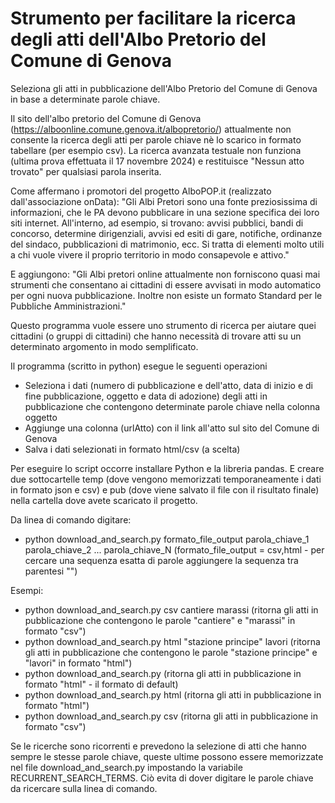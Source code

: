 # Strumento per facilitare la ricerca degli atti dell'Albo Pretorio del Comune di Genova

Seleziona gli atti in pubblicazione dell'Albo Pretorio del Comune di Genova in base a determinate parole chiave.

Il sito dell'albo pretorio del Comune di Genova (https://alboonline.comune.genova.it/albopretorio/) attualmente non consente la ricerca degli atti per parole chiave nè lo scarico in formato tabellare (per esempio csv). La ricerca avanzata testuale non funziona (ultima prova effettuata il 17 novembre 2024) e restituisce "Nessun atto trovato" per qualsiasi parola inserita.

Come affermano i promotori del progetto AlboPOP.it (realizzato dall'associazione onData): "Gli Albi Pretori sono una fonte preziosissima di informazioni, che le PA devono pubblicare in una sezione specifica dei loro siti internet. All'interno, ad esempio, si trovano: avvisi pubblici, bandi di concorso, determine dirigenziali, avvisi ed esiti di gare, notifiche, ordinanze del sindaco, pubblicazioni di matrimonio, ecc. Si tratta di elementi molto utili a chi vuole vivere il proprio territorio in modo consapevole e attivo." 

E aggiungono: "Gli Albi pretori online attualmente non forniscono quasi mai strumenti che consentano ai cittadini di essere avvisati in modo automatico per ogni nuova pubblicazione. Inoltre non esiste un formato Standard per le Pubbliche Amministrazioni."

Questo programma vuole essere uno strumento di ricerca per aiutare quei cittadini (o gruppi di cittadini) che hanno necessità di trovare atti su un determinato argomento in modo semplificato. 

Il programma (scritto in python) esegue le seguenti operazioni
- Seleziona i dati (numero di pubblicazione e dell'atto, data di inizio e di fine pubblicazione, oggetto e data di adozione) degli atti in pubblicazione che contengono determinate parole chiave nella colonna oggetto
- Aggiunge una colonna (urlAtto) con il link all'atto sul sito del Comune di Genova
- Salva i dati selezionati in formato html/csv (a scelta)

Per eseguire lo script occorre installare Python e la libreria pandas. E creare due sottocartelle temp (dove vengono memorizzati temporaneamente i dati in formato json e csv) e pub (dove viene salvato il file con il risultato finale) nella cartella dove avete scaricato il progetto.

Da linea di comando digitare: 

- python download_and_search.py formato_file_output parola_chiave_1 parola_chiave_2 ... parola_chiave_N (formato_file_output = csv,html - per cercare una sequenza esatta di parole aggiungere la sequenza tra parentesi "")

Esempi:
  
- python download_and_search.py csv cantiere marassi (ritorna gli atti in pubblicazione che contengono le parole "cantiere" e "marassi" in formato "csv")
- python download_and_search.py html "stazione principe" lavori (ritorna gli atti in pubblicazione che contengono le parole "stazione principe" e "lavori" in formato "html")
- python download_and_search.py (ritorna gli atti in pubblicazione in formato "html" - il formato di default)
- python download_and_search.py html (ritorna gli atti in pubblicazione in formato "html")
- python download_and_search.py csv (ritorna gli atti in pubblicazione in formato "csv")
  
Se le ricerche sono ricorrenti e prevedono la selezione di atti che hanno sempre le stesse parole chiave, queste ultime possono essere memorizzate nel file download_and_search.py impostando la variabile RECURRENT_SEARCH_TERMS. Ciò evita di dover digitare le parole chiave da ricercare sulla linea di comando.
